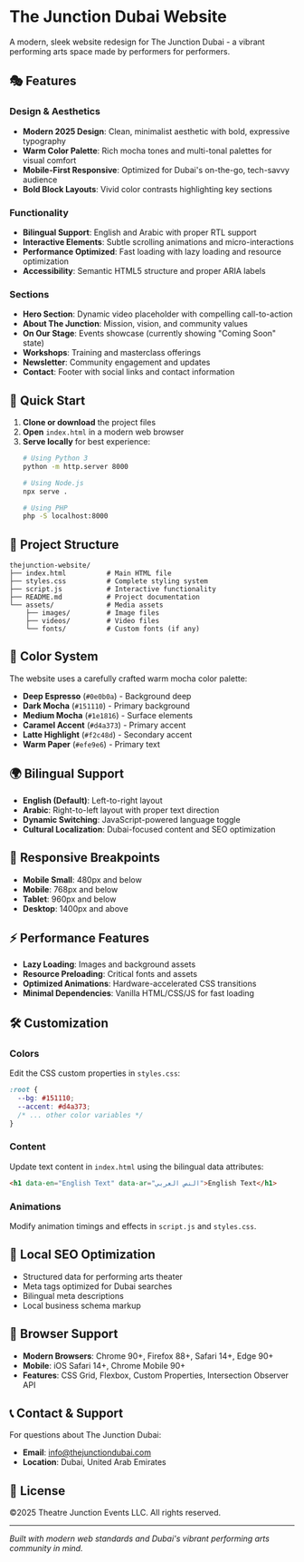 # The Junction Dubai Website

A modern, sleek website redesign for The Junction Dubai - a vibrant performing arts space made by performers for performers.

## 🎭 Features

### Design & Aesthetics
- **Modern 2025 Design**: Clean, minimalist aesthetic with bold, expressive typography
- **Warm Color Palette**: Rich mocha tones and multi-tonal palettes for visual comfort
- **Mobile-First Responsive**: Optimized for Dubai's on-the-go, tech-savvy audience
- **Bold Block Layouts**: Vivid color contrasts highlighting key sections

### Functionality
- **Bilingual Support**: English and Arabic with proper RTL support
- **Interactive Elements**: Subtle scrolling animations and micro-interactions
- **Performance Optimized**: Fast loading with lazy loading and resource optimization
- **Accessibility**: Semantic HTML5 structure and proper ARIA labels

### Sections
- **Hero Section**: Dynamic video placeholder with compelling call-to-action
- **About The Junction**: Mission, vision, and community values
- **On Our Stage**: Events showcase (currently showing "Coming Soon" state)
- **Workshops**: Training and masterclass offerings
- **Newsletter**: Community engagement and updates
- **Contact**: Footer with social links and contact information

## 🚀 Quick Start

1. **Clone or download** the project files
2. **Open** `index.html` in a modern web browser
3. **Serve locally** for best experience:
   ```bash
   # Using Python 3
   python -m http.server 8000
   
   # Using Node.js
   npx serve .
   
   # Using PHP
   php -S localhost:8000
   ```

## 📁 Project Structure

```
thejunction-website/
├── index.html          # Main HTML file
├── styles.css          # Complete styling system
├── script.js           # Interactive functionality
├── README.md           # Project documentation
└── assets/             # Media assets
    ├── images/         # Image files
    ├── videos/         # Video files
    └── fonts/          # Custom fonts (if any)
```

## 🎨 Color System

The website uses a carefully crafted warm mocha color palette:

- **Deep Espresso** (`#0e0b0a`) - Background deep
- **Dark Mocha** (`#151110`) - Primary background
- **Medium Mocha** (`#1e1816`) - Surface elements
- **Caramel Accent** (`#d4a373`) - Primary accent
- **Latte Highlight** (`#f2c48d`) - Secondary accent
- **Warm Paper** (`#efe9e6`) - Primary text

## 🌍 Bilingual Support

- **English (Default)**: Left-to-right layout
- **Arabic**: Right-to-left layout with proper text direction
- **Dynamic Switching**: JavaScript-powered language toggle
- **Cultural Localization**: Dubai-focused content and SEO optimization

## 📱 Responsive Breakpoints

- **Mobile Small**: 480px and below
- **Mobile**: 768px and below
- **Tablet**: 960px and below
- **Desktop**: 1400px and above

## ⚡ Performance Features

- **Lazy Loading**: Images and background assets
- **Resource Preloading**: Critical fonts and assets
- **Optimized Animations**: Hardware-accelerated CSS transitions
- **Minimal Dependencies**: Vanilla HTML/CSS/JS for fast loading

## 🛠️ Customization

### Colors
Edit the CSS custom properties in `styles.css`:
```css
:root {
  --bg: #151110;
  --accent: #d4a373;
  /* ... other color variables */
}
```

### Content
Update text content in `index.html` using the bilingual data attributes:
```html
<h1 data-en="English Text" data-ar="النص العربي">English Text</h1>
```

### Animations
Modify animation timings and effects in `script.js` and `styles.css`.

## 🎯 Local SEO Optimization

- Structured data for performing arts theater
- Meta tags optimized for Dubai searches
- Bilingual meta descriptions
- Local business schema markup

## 🔧 Browser Support

- **Modern Browsers**: Chrome 90+, Firefox 88+, Safari 14+, Edge 90+
- **Mobile**: iOS Safari 14+, Chrome Mobile 90+
- **Features**: CSS Grid, Flexbox, Custom Properties, Intersection Observer API

## 📞 Contact & Support

For questions about The Junction Dubai:
- **Email**: info@thejunctiondubai.com
- **Location**: Dubai, United Arab Emirates

## 📄 License

©️2025 Theatre Junction Events LLC. All rights reserved.

---

*Built with modern web standards and Dubai's vibrant performing arts community in mind.*
